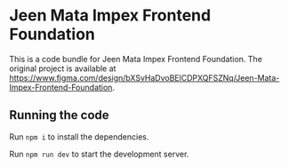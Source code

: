 
  # Jeen Mata Impex Frontend Foundation

  This is a code bundle for Jeen Mata Impex Frontend Foundation. The original project is available at https://www.figma.com/design/bXSvHaDvoBElCDPXQFSZNq/Jeen-Mata-Impex-Frontend-Foundation.

  ## Running the code

  Run `npm i` to install the dependencies.

  Run `npm run dev` to start the development server.
  